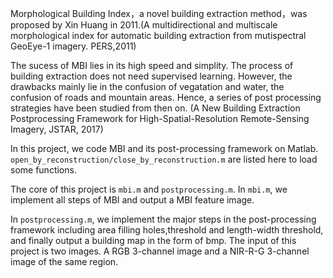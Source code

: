 Morphological Building Index，a novel building extraction method，was proposed by Xin Huang in 2011.(A multidirectional and multiscale morphological index for automatic building extraction from mutispectral GeoEye-1 imagery. PERS,2011)


The sucess of MBI lies in its high speed and simplity. The process of building extraction does not need supervised learning.
However, the drawbacks mainly lie in the confusion of vegatation and water, the confusion of roads and mountain areas.
Hence, a series of post processing strategies have been studied from then on.
(A New Building Extraction Postprocessing Framework for High-Spatial-Resolution Remote-Sensing Imagery, JSTAR, 2017)

In this project, we code MBI and its post-processing framework on Matlab.
```open_by_reconstruction/close_by_reconstruction.m``` are listed here to load some functions.

The core of this project is ```mbi.m``` and ```postprocessing.m```.
In ```mbi.m```, we implement all steps of MBI and output a MBI feature image.

In ```postprocessing.m```, we implement the major steps in the post-processing framework including area filling holes,threshold and length-width threshold, and finally output a building map in the form of bmp.
The input of this project is two images. A RGB 3-channel image and a NIR-R-G 3-channel image of the same region.


